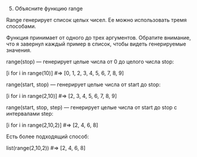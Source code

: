 5. Объясните функцию range

Range генерирует список целых чисел. Ее можно использовать тремя способами.

Функция принимает от одного до трех аргументов. Обратите внимание, что я завернул каждый пример в список, чтобы видеть генерируемые значения.

range(stop) — генерирует целые числа от 0 до целого числа stop:

[i for i in range(10)]
#=> [0, 1, 2, 3, 4, 5, 6, 7, 8, 9]

range(start, stop) — генерирует целые числа от start до stop:

[i for i in range(2,10)]
#=> [2, 3, 4, 5, 6, 7, 8, 9]

range(start, stop, step) — генерирует целые числа от start до stop с интервалами step:

[i for i in range(2,10,2)]
#=> [2, 4, 6, 8]

Есть более подходящий способ:

list(range(2,10,2))
#=> [2, 4, 6, 8]
